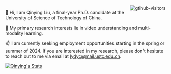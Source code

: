 <!--
<img align="right" src="https://github-readme-stats.vercel.app/api?username=mrflogs&show_icons=true&icon_color=CE1D2D&text_color=718096&bg_color=ffffff&hide_title=true" />

![]( https://steins-gate-visitor-count.greenhandatsjtu.repl.co/{Qinying-Liu})

![]( https://visitor-badge.glitch.me/badge?page_id=<Qinying-Liu>)

![visitors](https://visitor-badge.glitch.me/badge?page_id=mrflogs&left_color=green&right_color=red)
-->

 <img align="right" src="https://komarev.com/ghpvc/?username=Qinying-Liu&label=Visitors&color=red&style=flat&logo=github" alt="gtihub-visitors" />

👯 Hi, I am Qinying Liu, a final-year Ph.D. candidate at the University of Science of Technology of China.

🔭 My primary research interests lie in video understanding and multi-modality learning. 

📫 I am currently seeking employment opportunities starting in the spring or summer of 2024. If you are interested in my research, please don't hesitate to reach out to me via email at lydyc@mail.ustc.edu.cn.

<p align="left">
  <a href="https://github.com/Qinying-Liu" class="rich-diff-level-one">
    <img src="https://github-readme-stats.vercel.app/api?username=Qinying-Liu" alt="Qinying's Stats" >
    <!-- &hide=issues
    <img src="https://github-readme-stats.vercel.app/api?username=Qinying-Liu&hide=issues" alt="Qinying's Stats" >
    -->
  </a>
</p>

<!--
**Qinying-Liu/Qinying-Liu** is a ✨ _special_ ✨ repository because its `README.md` (this file) appears on your GitHub profile.

Here are some ideas to get you started:

- Hi there 👋
- 🔭 I’m currently working on ...
- 🌱 I’m currently learning ...
- 👯 I’m looking to collaborate on ...
- 🤔 I’m looking for help with ...
- 💬 Ask me about ...
- 📫 How to reach me: ...
- 😄 Pronouns: ...
- ⚡ Fun fact: ...
-->
